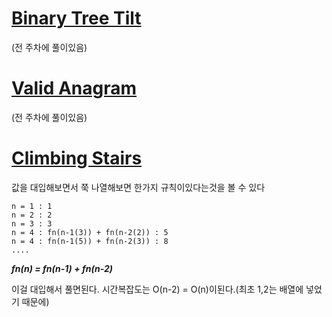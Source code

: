# [Binary Tree Tilt](../../week_2/Keepbang)
(전 주차에 풀이있음)

# [Valid Anagram](../../week_2/Keepbang)
(전 주차에 풀이있음)

# [Climbing Stairs](./ClimbingStairs.js)
값을 대입해보면서 쭉 나열해보면 한가지 규칙이있다는것을 볼 수 있다
```
n = 1 : 1
n = 2 : 2
n = 3 : 3
n = 4 : fn(n-1(3)) + fn(n-2(2)) : 5
n = 4 : fn(n-1(5)) + fn(n-2(3)) : 8
....
```
___fn(n) = fn(n-1) + fn(n-2)___

이걸 대입해서 풀면된다.
시간복잡도는 O(n-2) = O(n)이된다.(최초 1,2는 배열에 넣었기 때문에)


